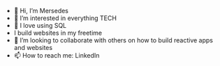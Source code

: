 - 👋 Hi, I’m Mersedes
- 👀 I’m interested in everything TECH
- 🌱 I love using SQL
- I build websites in my freetime
- 💞️ I’m looking to collaborate with others on how to build reactive apps and websites 
- 📫 How to reach me: LinkedIn 

<!---
hendersonmersedes/hendersonmersedes is a ✨ special ✨ repository because its `README.md` (this file) appears on your GitHub profile.
You can click the Preview link to take a look at your changes.
--->
